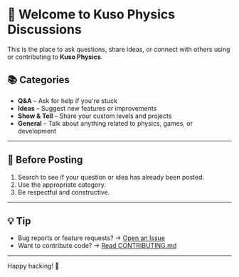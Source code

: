 # 💬 Welcome to Kuso Physics Discussions

This is the place to ask questions, share ideas, or connect with others using or contributing to **Kuso Physics**.

## 📚 Categories

- **Q&A** – Ask for help if you're stuck
- **Ideas** – Suggest new features or improvements
- **Show & Tell** – Share your custom levels and projects
- **General** – Talk about anything related to physics, games, or development

---

## 🙋 Before Posting

1. Search to see if your question or idea has already been posted.
2. Use the appropriate category.
3. Be respectful and constructive.

---

## 💡 Tip

- Bug reports or feature requests? → [Open an Issue](../../issues/new/choose)
- Want to contribute code? → [Read CONTRIBUTING.md](./CONTRIBUTING.md)

---

Happy hacking! 🚀
